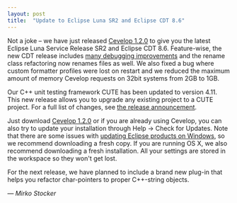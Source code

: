 ```yaml
---
layout: post
title:  "Update to Eclipse Luna SR2 and Eclipse CDT 8.6"
---
```


Not a joke &ndash; we have just released [Cevelop 1.2.0](/download) to give you the latest Eclipse Luna Service Release SR2 and Eclipse CDT 8.6. Feature-wise, the new CDT release includes [many debugging improvements](https://wiki.eclipse.org/CDT/User/NewIn86) and the rename class refactoring now renames files as well. We also fixed a bug where custom formatter profiles were lost on restart and we reduced the maximum amount of memory Cevelop requests on 32bit systems from 2GB to 1GB.

Our C++ unit testing framework CUTE has been updated to version 4.11. This new release allows you to upgrade any existing project to a CUTE project. For a full list of changes, see [the release announcement](http://cute-test.com/news/18).

Just download [Cevelop 1.2.0](/download) or if you are already using Cevelop, you can also try to update your installation through Help -> Check for Updates. Note that there are some issues with [updating Eclipse products on Windows](http://stackoverflow.com/questions/22427728/eclipse-kepler-cant-install-updates), so we recommend downloading a fresh copy. If you are running OS X, we also recommend downloading a fresh installation. All your settings are stored in the workspace so they won't get lost.

For the next release, we have planned to include a brand new plug-in that helps you refactor char-pointers to proper C++-string objects.

<p class="pull-right">
  <em>&mdash; Mirko Stocker</em>
</p>
